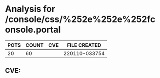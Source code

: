 # Analysis for /console/css/%252e%252e%252fconsole.portal
| POTS | COUNT | CVE | FILE CREATED |
|---|---|---|---|
| 20 | 60 | | 220110-033754 |

## CVE: 